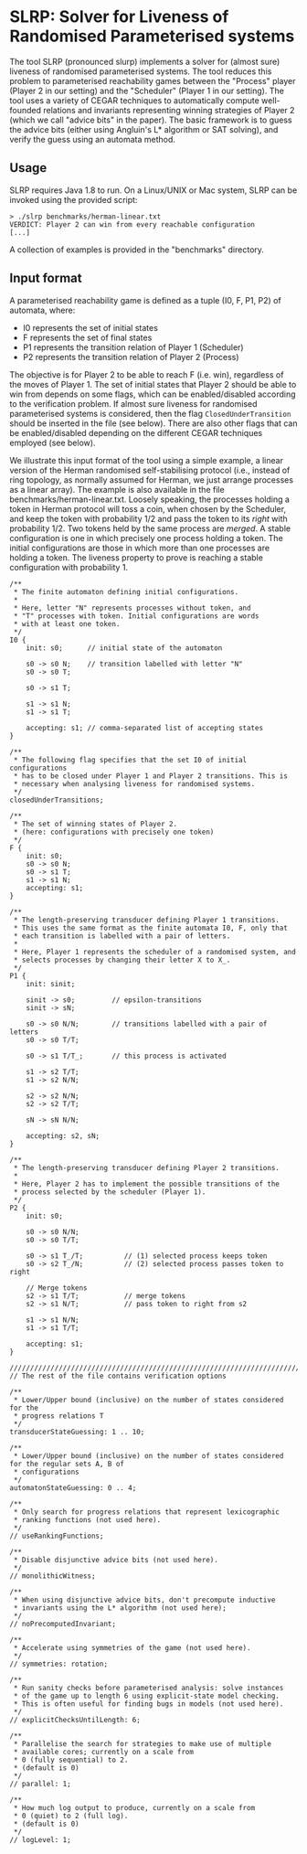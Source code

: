 # SLRP: Solver for Liveness of Randomised Parameterised systems

The tool SLRP (pronounced slurp) implements a solver for (almost sure) liveness 
of randomised parameterised systems. The tool reduces this problem to
parameterised reachability games between the "Process" player (Player 2 in
our setting) and the "Scheduler" (Player 1 in our setting). The tool
uses a variety of CEGAR techniques to automatically compute well-founded
relations and invariants representing winning strategies of Player 2 (which
we call "advice bits" in the paper). The basic framework is to guess the advice
bits (either using Angluin's L* algorithm or SAT solving), and verify the guess
using an automata method. 

## Usage

SLRP requires Java 1.8 to run. On a Linux/UNIX or Mac system, SLRP can
be invoked using the provided script:

```
> ./slrp benchmarks/herman-linear.txt 
VERDICT: Player 2 can win from every reachable configuration
[...]
```

A collection of examples is provided in the "benchmarks" directory.

## Input format

A parameterised reachability game is defined as a tuple (I0, F, P1, P2) of 
automata, where:
* I0 represents the set of initial states
* F represents the set of final states
* P1 represents the transition relation of Player 1 (Scheduler)
* P2 represents the transition relation of Player 2 (Process)

The objective is for Player 2 to be able to reach F (i.e. win), regardless of 
the moves of Player 1. The set of initial states that Player 2 should be able 
to win from depends on some flags, which can be enabled/disabled according
to the verification problem. If almost sure liveness for randomised 
parameterised systems is considered, then the flag `ClosedUnderTransition`
should be inserted in the file (see below). There are also other flags that
can be enabled/disabled depending on the different CEGAR techniques employed
(see below).

We illustrate this input format of the tool using a simple example,
a linear version of the Herman randomised self-stabilising protocol (i.e., 
instead of ring topology, as normally assumed for Herman, we just arrange 
processes as a linear array). The example is also available in the file
benchmarks/herman-linear.txt. Loosely speaking, the processes holding a token
in Herman protocol will toss a coin, when chosen by the Scheduler, and keep the 
token with probability 1/2 and pass the token to its *right* with probability
1/2. Two tokens held by the same process are *merged*. A stable configuration 
is one in which precisely one process holding a 
token. The initial configurations are those in which more than one processes
are holding a token. The liveness property to prove is reaching a stable
configuration with probability 1.

```
/**
 * The finite automaton defining initial configurations.
 *
 * Here, letter "N" represents processes without token, and
 * "T" processes with token. Initial configurations are words
 * with at least one token.
 */
I0 {
    init: s0;      // initial state of the automaton

    s0 -> s0 N;    // transition labelled with letter "N"
    s0 -> s0 T;

    s0 -> s1 T;
    
    s1 -> s1 N;
    s1 -> s1 T;

    accepting: s1; // comma-separated list of accepting states
}

/**
 * The following flag specifies that the set I0 of initial configurations
 * has to be closed under Player 1 and Player 2 transitions. This is
 * necessary when analysing liveness for randomised systems.
 */
closedUnderTransitions;

/**
 * The set of winning states of Player 2.
 * (here: configurations with precisely one token)
 */
F {
    init: s0;
    s0 -> s0 N;
    s0 -> s1 T;
    s1 -> s1 N;
    accepting: s1;
}

/**
 * The length-preserving transducer defining Player 1 transitions.
 * This uses the same format as the finite automata I0, F, only that
 * each transition is labelled with a pair of letters.
 *
 * Here, Player 1 represents the scheduler of a randomised system, and
 * selects processes by changing their letter X to X_.
 */
P1 {
    init: sinit;

    sinit -> s0;         // epsilon-transitions
    sinit -> sN;

    s0 -> s0 N/N;        // transitions labelled with a pair of letters
    s0 -> s0 T/T;

    s0 -> s1 T/T_;       // this process is activated

    s1 -> s2 T/T;
    s1 -> s2 N/N;
    
    s2 -> s2 N/N;
    s2 -> s2 T/T;

    sN -> sN N/N;

    accepting: s2, sN;
}

/**
 * The length-preserving transducer defining Player 2 transitions.
 *
 * Here, Player 2 has to implement the possible transitions of the
 * process selected by the scheduler (Player 1).
 */
P2 {
    init: s0;

    s0 -> s0 N/N;
    s0 -> s0 T/T;

    s0 -> s1 T_/T;          // (1) selected process keeps token
    s0 -> s2 T_/N;          // (2) selected process passes token to right
    
    // Merge tokens
    s2 -> s1 T/T;           // merge tokens
    s2 -> s1 N/T;           // pass token to right from s2

    s1 -> s1 N/N;
    s1 -> s1 T/T;

    accepting: s1;
}

/////////////////////////////////////////////////////////////////////////////
// The rest of the file contains verification options
 
/**
 * Lower/Upper bound (inclusive) on the number of states considered for the 
 * progress relations T
 */
transducerStateGuessing: 1 .. 10;

/**
 * Lower/Upper bound (inclusive) on the number of states considered for the regular sets A, B of
 * configurations
 */
automatonStateGuessing: 0 .. 4;

/**
 * Only search for progress relations that represent lexicographic
 * ranking functions (not used here).
 */
// useRankingFunctions;

/**
 * Disable disjunctive advice bits (not used here).
 */
// monolithicWitness;

/**
 * When using disjunctive advice bits, don't precompute inductive
 * invariants using the L* algorithm (not used here);
 */
// noPrecomputedInvariant;

/**
 * Accelerate using symmetries of the game (not used here).
 */
// symmetries: rotation;

/**
 * Run sanity checks before parameterised analysis: solve instances
 * of the game up to length 6 using explicit-state model checking.
 * This is often useful for finding bugs in models (not used here).
 */
// explicitChecksUntilLength: 6;

/**
 * Parallelise the search for strategies to make use of multiple
 * available cores; currently on a scale from
 * 0 (fully sequential) to 2.
 * (default is 0)
 */
// parallel: 1;

/**
 * How much log output to produce, currently on a scale from
 * 0 (quiet) to 2 (full log).
 * (default is 0)
 */
// logLevel: 1;

```
